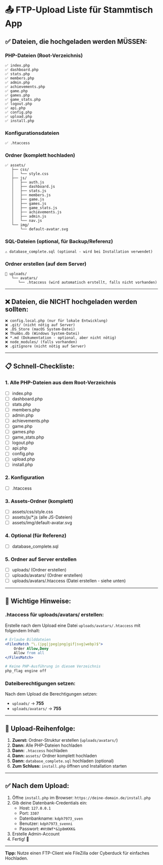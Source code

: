 # 📤 FTP-Upload Liste für Stammtisch App

## ✅ Dateien, die hochgeladen werden MÜSSEN:

### PHP-Dateien (Root-Verzeichnis)
```
✅ index.php
✅ dashboard.php
✅ stats.php
✅ members.php
✅ admin.php
✅ achievements.php
✅ game.php
✅ games.php
✅ game_stats.php
✅ logout.php
✅ api.php
✅ config.php
✅ upload.php
✅ install.php
```

### Konfigurationsdateien
```
✅ .htaccess
```

### Ordner (komplett hochladen)
```
✅ assets/
   ├── css/
   │   └── style.css
   ├── js/
   │   ├── auth.js
   │   ├── dashboard.js
   │   ├── stats.js
   │   ├── members.js
   │   ├── game.js
   │   ├── games.js
   │   ├── game_stats.js
   │   ├── achievements.js
   │   ├── admin.js
   │   └── nav.js
   └── img/
       └── default-avatar.svg
```

### SQL-Dateien (optional, für Backup/Referenz)
```
⚠️ database_complete.sql (optional - wird bei Installation verwendet)
```

### Ordner erstellen (auf dem Server)
```
📁 uploads/
   └── avatars/
      └── .htaccess (wird automatisch erstellt, falls nicht vorhanden)
```

---

## ❌ Dateien, die NICHT hochgeladen werden sollten:

```
❌ config.local.php (nur für lokale Entwicklung)
❌ .git/ (nicht nötig auf Server)
❌ .DS_Store (macOS System-Datei)
❌ Thumbs.db (Windows System-Datei)
❌ *.md (Dokumentation - optional, aber nicht nötig)
❌ node_modules/ (falls vorhanden)
❌ .gitignore (nicht nötig auf Server)
```

---

## 📋 Schnell-Checkliste:

### 1. Alle PHP-Dateien aus dem Root-Verzeichnis
- [ ] index.php
- [ ] dashboard.php
- [ ] stats.php
- [ ] members.php
- [ ] admin.php
- [ ] achievements.php
- [ ] game.php
- [ ] games.php
- [ ] game_stats.php
- [ ] logout.php
- [ ] api.php
- [ ] config.php
- [ ] upload.php
- [ ] install.php

### 2. Konfiguration
- [ ] .htaccess

### 3. Assets-Ordner (komplett)
- [ ] assets/css/style.css
- [ ] assets/js/*.js (alle JS-Dateien)
- [ ] assets/img/default-avatar.svg

### 4. Optional (für Referenz)
- [ ] database_complete.sql

### 5. Ordner auf Server erstellen
- [ ] uploads/ (Ordner erstellen)
- [ ] uploads/avatars/ (Ordner erstellen)
- [ ] uploads/avatars/.htaccess (Datei erstellen - siehe unten)

---

## 📝 Wichtige Hinweise:

### .htaccess für uploads/avatars/ erstellen:

Erstelle nach dem Upload eine Datei `uploads/avatars/.htaccess` mit folgendem Inhalt:

```apache
# Erlaube Bilddateien
<FilesMatch "\.(jpg|jpeg|png|gif|svg|webp)$">
    Order Allow,Deny
    Allow from all
</FilesMatch>

# Keine PHP-Ausführung in diesem Verzeichnis
php_flag engine off
```

### Dateiberechtigungen setzen:

Nach dem Upload die Berechtigungen setzen:
- `uploads/` → **755**
- `uploads/avatars/` → **755**

---

## 🚀 Upload-Reihenfolge:

1. **Zuerst:** Ordner-Struktur erstellen (`uploads/avatars/`)
2. **Dann:** Alle PHP-Dateien hochladen
3. **Dann:** `.htaccess` hochladen
4. **Dann:** `assets/` Ordner komplett hochladen
5. **Dann:** `database_complete.sql` hochladen (optional)
6. **Zum Schluss:** `install.php` öffnen und Installation starten

---

## ✅ Nach dem Upload:

1. Öffne `install.php` im Browser: `https://deine-domain.de/install.php`
2. Gib deine Datenbank-Credentials ein:
   - Host: `127.0.0.1`
   - Port: `3307`
   - Datenbankname: `kdph7973_sven`
   - Benutzer: `kdph7973_svenni`
   - Passwort: `#Ht0Wf*&1p8mKKK&`
3. Erstelle Admin-Account
4. Fertig! 🎉

---

**Tipp:** Nutze einen FTP-Client wie FileZilla oder Cyberduck für einfaches Hochladen.

